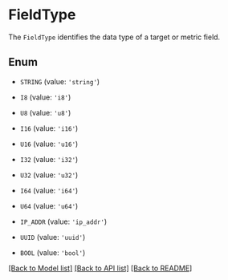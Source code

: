 # FieldType

The `FieldType` identifies the data type of a target or metric field.

## Enum

* `STRING` (value: `'string'`)

* `I8` (value: `'i8'`)

* `U8` (value: `'u8'`)

* `I16` (value: `'i16'`)

* `U16` (value: `'u16'`)

* `I32` (value: `'i32'`)

* `U32` (value: `'u32'`)

* `I64` (value: `'i64'`)

* `U64` (value: `'u64'`)

* `IP_ADDR` (value: `'ip_addr'`)

* `UUID` (value: `'uuid'`)

* `BOOL` (value: `'bool'`)

[[Back to Model list]](../README.md#documentation-for-models) [[Back to API list]](../README.md#documentation-for-api-endpoints) [[Back to README]](../README.md)


